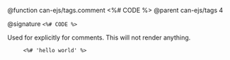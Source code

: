 @function can-ejs/tags.comment <%# CODE %>
@parent can-ejs/tags 4

@signature `<%# CODE %>`

Used for explicitly for comments.  This will not render anything.

         <%# 'hello world' %>
